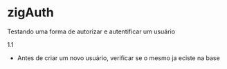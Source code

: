 # zigAuth

Testando uma forma de autorizar e autentificar um usuário

1.1

- Antes de criar um novo usuário, verificar se o mesmo ja eciste na base
